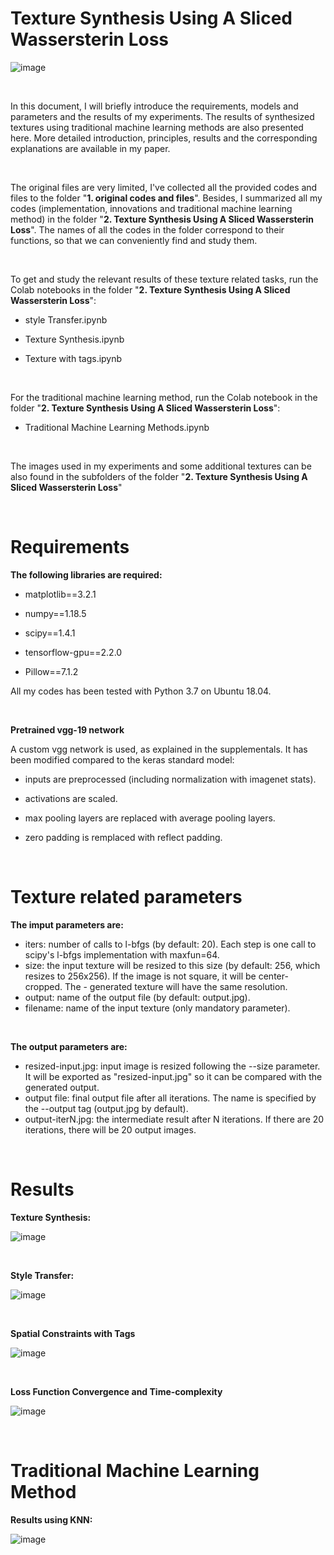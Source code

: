 # Texture Synthesis Using A Sliced Wassersterin Loss

![image](https://user-images.githubusercontent.com/97613092/164106212-ec6816ad-dacd-48ac-beae-1353d6a56f1f.png)

<Br/>

In this document, I will briefly introduce the requirements, models and parameters and the results of my experiments. The results of synthesized textures using traditional machine learning methods are also presented here. More detailed introduction, principles, results and the corresponding explanations are available in my paper.

<Br/>

The original files are very limited, I've collected all the provided codes and files to the folder "**1. original codes and files**". Besides, I summarized all my codes (implementation, innovations and traditional machine learning method) in the folder "**2. Texture Synthesis Using A Sliced Wassersterin Loss**". The names of all the codes in the folder correspond to their functions, so that we can conveniently find and study them.

<Br/>

To get and study the relevant results of these texture related tasks, run the Colab notebooks in the folder "**2. Texture Synthesis Using A Sliced Wassersterin Loss**":

- style Transfer.ipynb

- Texture Synthesis.ipynb

- Texture with tags.ipynb

<Br/>

For the traditional machine learning method, run the Colab notebook in the folder "**2. Texture Synthesis Using A Sliced Wassersterin Loss**":

- Traditional Machine Learning Methods.ipynb

<Br/>

The images used in my experiments and some additional textures can be also found in the subfolders of the folder "**2. Texture Synthesis Using A Sliced Wassersterin Loss**"

<Br/>


# Requirements

**The following libraries are required:**

- matplotlib==3.2.1

- numpy==1.18.5

- scipy==1.4.1

- tensorflow-gpu==2.2.0

- Pillow==7.1.2

All my codes has been tested with Python 3.7 on Ubuntu 18.04.  

<Br/>

**Pretrained vgg-19 network**

A custom vgg network is used, as explained in the supplementals. It has been modified compared to the keras standard model:

- inputs are preprocessed (including normalization with imagenet stats).

- activations are scaled.

- max pooling layers are replaced with average pooling layers.

- zero padding is remplaced with reflect padding.

<Br/>

# Texture related parameters

**The imput parameters are:**

- iters: number of calls to l-bfgs (by default: 20). Each step is one call to scipy's l-bfgs implementation with maxfun=64.
- size: the input texture will be resized to this size (by default: 256, which resizes to 256x256). If the image is not square, it will be center-cropped. The - generated texture will have the same resolution.
- output: name of the output file (by default: output.jpg).
- filename: name of the input texture (only mandatory parameter).

<Br/>

**The output parameters are:**

- resized-input.jpg: input image is resized following the --size parameter. It will be exported as "resized-input.jpg" so it can be compared with the generated output.
- output file: final output file after all iterations. The name is specified by the --output tag (output.jpg by default).
- output-iterN.jpg: the intermediate result after N iterations. If there are 20 iterations, there will be 20 output images.

<Br/>

# Results


**Texture Synthesis:**

![image](https://user-images.githubusercontent.com/97613092/164103989-e34b056c-40f6-413d-8a9b-93469e04a445.png)

<Br/>

**Style Transfer:**

![image](https://user-images.githubusercontent.com/97613092/164104446-f418776b-92ac-4491-b125-7381ae0dafd1.png)

<Br/>

**Spatial Constraints with Tags**

![image](https://user-images.githubusercontent.com/97613092/164105655-43f3527b-319c-4d4b-8442-383396ed8e05.png)

<Br/>

**Loss Function Convergence and Time-complexity**

![image](https://user-images.githubusercontent.com/97613092/164105523-39e6d9d6-1d87-4cef-8b59-a401cd77a955.png)

<Br/>

# Traditional Machine Learning Method

**Results using KNN:**

![image](https://user-images.githubusercontent.com/97613092/164106060-7d2f9c7b-c0ac-497a-a849-f02a5d60771f.png)
